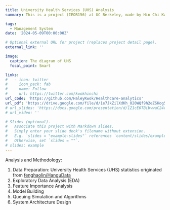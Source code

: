 ```yaml
---
title: University Health Services (UHS) Analysis
summary: This is a project (IEOR156) at UC Berkeley, made by Hin Chi Kwok. The healthcare services at UC Berkeley is undergoing a significant transformation with the integration of data analytics and technology; and we aim to leverage data analytics and optimization techniques to improve the efficiency and effectiveness of healthcare systems, specifically focusing on appointment scheduling and queue management within a healthcare facility.

tags:
  - Management System
date: '2024-05-09T00:00:00Z'

# Optional external URL for project (replaces project detail page).
external_link: ''

image:
  caption: The diagram of UHS
  focal_point: Smart

links:
#   - icon: twitter
#     icon_pack: fab
#     name: Follow
#     url: https://twitter.com/kwokhinchi
url_code: 'https://github.com/HaleyKwok/Healthcare-analytics'
url_pdf: 'https://drive.google.com/file/d/1e7JkZilXdKh_O20WQf9h2eZSKog5CvUt/view?usp=sharing'
# url_slides: 'https://docs.google.com/presentation/d/1Z1cE6TBibvwaC24vnYemSWh-Yghb9Wyk/edit?usp=sharing&ouid=102358073185606588058&rtpof=true&sd=true'
# url_video: ''

# Slides (optional).
#   Associate this project with Markdown slides.
#   Simply enter your slide deck's filename without extension.
#   E.g. `slides = "example-slides"` references `content/slides/example-slides.md`.
#   Otherwise, set `slides = ""`.
# slides: example
---
```



Analysis and Methodology:
1. Data Preparation: University Health Services (UHS) statistics originated from [fenghaolin/HanguData](https://github.com/fenghaolin/HanguData)
2. Exploratory Data Analysis (EDA)
3. Feature Importance Analysis
4. Model Building
5. Queuing Simulation and Algorithms
6. System Architecture Design

